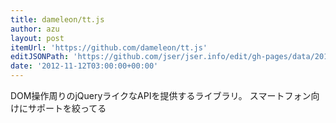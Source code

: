 ```yaml
---
title: dameleon/tt.js
author: azu
layout: post
itemUrl: 'https://github.com/dameleon/tt.js'
editJSONPath: 'https://github.com/jser/jser.info/edit/gh-pages/data/2012/11/index.json'
date: '2012-11-12T03:00:00+00:00'
---
```

DOM操作周りのjQueryライクなAPIを提供するライブラリ。
スマートフォン向けにサポートを絞ってる
